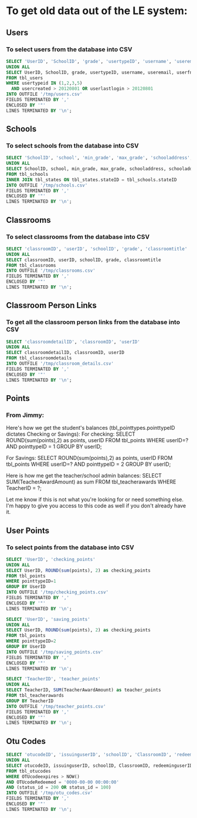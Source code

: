 # To get old data out of the LE system:

## Users
### To select users from the database into CSV
```sql
SELECT 'UserID', 'SchoolID', 'grade', 'usertypeID', 'username', 'useremail', 'userfname', 'userlname', 'dateofbirth', 'recoverypassword'
UNION ALL
SELECT UserID, SchoolID, grade, usertypeID, username, useremail, userfname, userlname, dateofbirth, recoverypassword
FROM tbl_users
WHERE usertypeid IN (1,2,3,5)
  AND usercreated > 20120801 OR userlastlogin > 20120801
INTO OUTFILE '/tmp/users.csv'
FIELDS TERMINATED BY ','
ENCLOSED BY '"'
LINES TERMINATED BY '\n';
```

## Schools
### To select schools from the database into CSV
```sql
SELECT 'SchoolID', 'school', 'min_grade', 'max_grade', 'schooladdress', 'schooladdress2', 'city', 'state', 'schoolzip', 'schoolphone', 'lat', 'lon', 'timezone', 'gmtoffset', 'distribution_model'
UNION ALL
SELECT SchoolID, school, min_grade, max_grade, schooladdress, schooladdress2, cityID, tbl_states.state, schoolzip, schoolphone, lat, lon, timezone, gmtoffset, distribution_model
FROM tbl_schools
INNER JOIN tbl_states ON tbl_states.stateID = tbl_schools.stateID
INTO OUTFILE '/tmp/schools.csv'
FIELDS TERMINATED BY ','
ENCLOSED BY '"'
LINES TERMINATED BY '\n';
```

## Classrooms
### To select classrooms from the database into CSV
```sql
SELECT 'classroomID', 'userID', 'schoolID', 'grade', 'classroomtitle'
UNION ALL
SELECT classroomID, userID, schoolID, grade, classroomtitle
FROM tbl_classrooms
INTO OUTFILE '/tmp/classrooms.csv'
FIELDS TERMINATED BY ','
ENCLOSED BY '"'
LINES TERMINATED BY '\n';
```

## Classroom Person Links
### To get all the classroom person links from the database into CSV
```sql
SELECT 'classroomdetailID', 'classroomID', 'userID'
UNION ALL
SELECT classroomdetailID, classroomID, userID
FROM tbl_classroomdetails
INTO OUTFILE '/tmp/classroom_details.csv'
FIELDS TERMINATED BY ','
ENCLOSED BY '"'
LINES TERMINATED BY '\n';
```


## Points
### From Jimmy:
Here's how we get the student's balances (tbl_pointtypes.pointtypeID dictates Checking or Savings):
For checking:
SELECT ROUND(sum(points),2) as points, userID FROM tbl_points WHERE userID=? AND pointtypeID = 1 GROUP BY userID;

For Savings:
SELECT ROUND(sum(points),2) as points, userID FROM tbl_points WHERE userID=? AND pointtypeID = 2 GROUP BY userID;

Here is how me get the teacher/school admin balances:
SELECT SUM(TeacherAwardAmount) as sum FROM tbl_teacherawards WHERE TeacherID = ?;

Let me know if this is not what you're looking for or need something else.  I'm happy to give you access to this code as well if you don't already have it.
## User Points
### To select points from the database into CSV
```sql
SELECT 'UserID', 'checking_points'
UNION ALL
SELECT UserID, ROUND(sum(points), 2) as checking_points
FROM tbl_points
WHERE pointtypeID=1
GROUP BY UserID
INTO OUTFILE '/tmp/checking_points.csv'
FIELDS TERMINATED BY ','
ENCLOSED BY '"'
LINES TERMINATED BY '\n';
```

```sql
SELECT 'UserID', 'saving_points'
UNION ALL
SELECT UserID, ROUND(sum(points), 2) as checking_points
FROM tbl_points
WHERE pointtypeID=2
GROUP BY UserID
INTO OUTFILE '/tmp/saving_points.csv'
FIELDS TERMINATED BY ','
ENCLOSED BY '"'
LINES TERMINATED BY '\n';
```

```sql
SELECT 'TeacherID', 'teacher_points'
UNION ALL
SELECT TeacherID, SUM(TeacherAwardAmount) as teacher_points
FROM tbl_teacherawards
GROUP BY TeacherID
INTO OUTFILE '/tmp/teacher_points.csv'
FIELDS TERMINATED BY ','
ENCLOSED BY '"'
LINES TERMINATED BY '\n';
```

## Otu Codes
```sql
SELECT 'otucodeID', 'issuinguserID', 'schoolID', 'ClassroomID', 'redeeminguserID', 'OTUcode', 'otucodepoint', 'OTUcodeexpires', 'OTUcodeDate', 'OTUcodeRedeemed', 'OTUCodePrinted', 'ebuck', 'status_id', 'TeacherAwardID'
UNION ALL
SELECT otucodeID, issuinguserID, schoolID, ClassroomID, redeeminguserID, OTUcode, otucodepoint, OTUcodeexpires, OTUcodeDate, OTUcodeRedeemed, OTUCodePrinted, ebuck, status_id, TeacherAwardID
FROM tbl_otucodes
WHERE OTUcodeexpires > NOW()
AND OTUcodeRedeemed = '0000-00-00 00:00:00'
AND (status_id = 200 OR status_id = 100)
INTO OUTFILE '/tmp/otu_codes.csv'
FIELDS TERMINATED BY ','
ENCLOSED BY '"'
LINES TERMINATED BY '\n';
```
